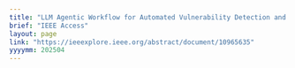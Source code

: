 ```yaml
---
title: "LLM Agentic Workflow for Automated Vulnerability Detection and Remediation in Infrastructure-as-Code"
brief: "IEEE Access"
layout: page
link: "https://ieeexplore.ieee.org/abstract/document/10965635"
yyyymm: 202504
---
```

